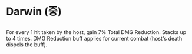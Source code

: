 # Darwin (중)

##

For every 1 hit taken by the host, gain 7% Total DMG Reduction. Stacks up to 4 times. DMG Reduction buff applies for current combat (host's death dispels the buff).
